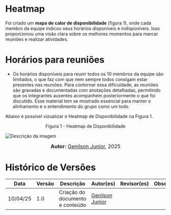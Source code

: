 # Heatmap

Foi criado um **mapa de calor de disponibilidade** (figura 1), onde cada membro da equipe indicou seus horários disponíveis e indisponíveis. Isso proporcionou uma visão clara sobre os melhores momentos para marcar reuniões e realizar atividades.

# Horários para reuniões

<ul> 
<li> Os horários disponíveis para reunir todos os 10 membros da equipe são limitados, o que faz com que nem sempre todos consigam estar presentes nas reuniões. Para contornar essa dificuldade, as reuniões são gravadas e documentadas com anotações detalhadas, permitindo que os integrantes ausentes acompanhem posteriormente o que foi discutido. Esse material tem se mostrado essencial para manter o alinhamento e o entendimento do grupo como um todo. </li>
</ul>

Abaixo é possível vizualizar o Heatmap de Disponibilidade na Figura 1.

<div style="text-align: center">
<p>Figura 1 - Heatmap de Disponibilidade</p>
</div>

![Descrição da imagem](/Base/design_sprint/heatmapfolder/heatmap.png)

<font size="3"><p style="text-align: center"><b>Autor:</b>  [Genilson Junior](https://github.com/GenilsonJrs), 2025</p></font>

# Histórico de Versões

|Data|Versão|Descrição|Autor(es)|Revisor(es)|Observações|
|----|------|----------|----------|------------|------------|
|10/04/25|1.0|Criação do documento e conteúdo|[Genilson Junior](https://github.com/GenilsonJrs)| | |
